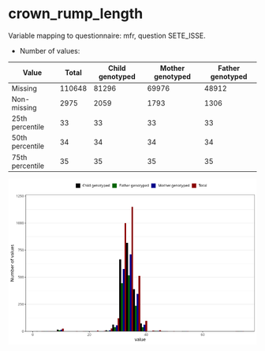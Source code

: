 # crown_rump_length
Variable mapping to questionnaire: mfr, question SETE_ISSE.
- Number of values:

| Value | Total | Child genotyped | Mother genotyped | Father genotyped |
| ----- | ----- | --------------- | ---------------- | ---------------- |
| Missing | 110648 | 81296 | 69976 | 48912 |
| Non-missing | 2975 | 2059 | 1793 | 1306 |
| 25th percentile | 33 | 33 | 33 | 33 |
| 50th percentile | 34 | 34 | 34 | 34 |
| 75th percentile | 35 | 35 | 35 | 35 |



![](crown_rump_length_n.png)



